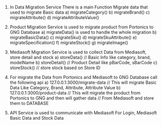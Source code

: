 1. In Data Migration Service There is a main Function Migrate data that used to migrate Basic data 
    a) migrateCategory()
    b) migrateBrand()
    c) migrateAttribute()
    d) migrateAttributeValue()

2. Product Migration Service is used to migrate product from Portonics to GNG Database
    a) migrateData() is used to handle the whole migration
    b) migrateBasicData()
    c) migrateSku()
    d) migrateSkuAttribute()
    e) migrateSpecification()
    f) migrateStock()
    g) migrateImage()

3. Mediasoft Migration Service is used to collect Data from Mediasoft, store detail and stock
    a) storeData()      // Basic Info like category, brand, modelName
    b) storeDetail()   // Product Detail like pBarCode, sBarCode
    c) storeStock()    // store stock based on Store ID



4. For migrate the Data from Portonics and Mediasoft to GNG Database call the following api
    a) 127.0.0.1:3000/migrate-data      // This will migrate Basic Data Like Category, Brand, Attribute, Attribute Value
    b) 127.0.0.1:3000/product-data      // This will migrate the product from Portonics to GNG and then will gather data
                                         // From Mediasoft and store them to DATABASE


5. API Service is used to communicate with Mediasoft For Login, Mediasoft Basic Data and Stock Data

   
   
  
